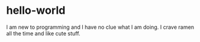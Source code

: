 # hello-world

I am new to programming and I have no clue what I am doing. I crave ramen all the time and like cute stuff. 
